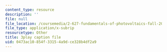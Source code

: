 ```yaml
---
content_type: resource
description: ''
file: null
file_location: /coursemedia/2-627-fundamentals-of-photovoltaics-fall-2013/0473ac10854f33154a9dce328b4df2a9_a6NFLJ082vI.srt
file_type: application/x-subrip
resourcetype: Other
title: 3play caption file
uid: 0473ac10-854f-3315-4a9d-ce328b4df2a9
---
```

